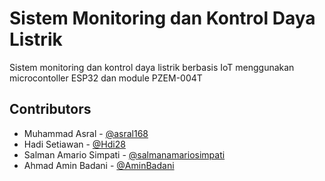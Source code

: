<h1>Sistem Monitoring dan Kontrol Daya Listrik</h1>

<p>Sistem monitoring dan kontrol daya listrik berbasis IoT menggunakan microcontoller ESP32 dan module PZEM-004T<p>

## Contributors 
- Muhammad Asral - [@asral168](https://github.com/asral168)
- Hadi Setiawan - [@Hdi28](https://github.com/Hdi28)
- Salman Amario Simpati - [@salmanamariosimpati](https://github.com/salmanamariosimpati)
- Ahmad Amin Badani - [@AminBadani](https://github.com/AminBadani)
